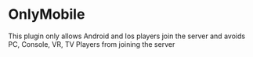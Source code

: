 # OnlyMobile

This plugin only allows Android and Ios players join the server and avoids PC, Console, VR, TV Players from joining the server
